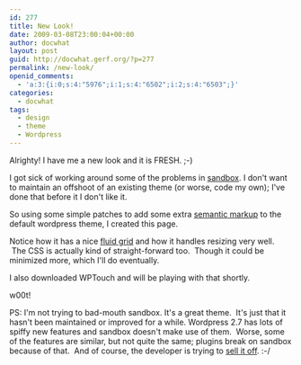 ```yaml
---
id: 277
title: New Look!
date: 2009-03-08T23:00:04+00:00
author: docwhat
layout: post
guid: http://docwhat.gerf.org/?p=277
permalink: /new-look/
openid_comments:
  - 'a:3:{i:0;s:4:"5976";i:1;s:4:"6502";i:2;s:4:"6503";}'
categories:
  - docwhat
tags:
  - design
  - theme
  - Wordpress
---
```

Alrighty!  I have me a new look and it is FRESH. ;-)

I got sick of working around some of the problems in <a href="http://www.plaintxt.org/themes/sandbox/">sandbox</a>. I don't want to maintain an offshoot of an existing theme (or worse, code my own); I've done that before it I don't like it.

So using some simple patches to add some extra <a href="http://en.wikipedia.org/wiki/Semantic_Web">semantic markup</a> to the default wordpress theme, I created this page.

Notice how it has a nice <a title="A List Apart article about Fluid Grids" href="http://www.alistapart.com/articles/fluidgrids">fluid grid</a> and how it handles resizing very well.  The CSS is actually kind of straight-forward too.  Though it could be minimized more, which I'll do eventually.

I also downloaded WPTouch and will be playing with that shortly.

w00t!

PS: I'm not trying to bad-mouth sandbox. It's a great theme.  It's just that it hasn't been maintained or improved for a while. Wordpress 2.7 has lots of spiffy new features and sandbox doesn't make use of them.  Worse, some of the features are similar, but not quite the same; plugins break on sandbox because of that.  And of course, the developer is trying to <a href="http://www.plaintxt.org/2009/01/looking-for-a-wordpress-brand/">sell it off</a>. :-/